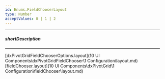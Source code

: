 ```yaml
---
id: Enums.FieldChooserLayout
type: Number
acceptValues: 0 | 1 | 2
---
```

---
##### shortDescription
<!-- Description goes here -->

---
<!-- Description goes here -->
[dxPivotGridFieldChooserOptions.layout](10 UI Components\dxPivotGridFieldChooser\1 Configuration\layout.md)
[fieldChooser.layout](10 UI Components\dxPivotGrid\1 Configuration\fieldChooser\layout.md)